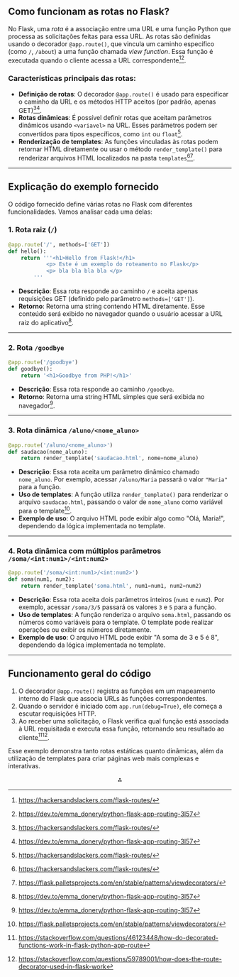 ## Como funcionam as rotas no Flask?

No Flask, uma *rota* é a associação entre uma URL e uma função Python que processa as solicitações feitas para essa URL. As rotas são definidas usando o decorador `@app.route()`, que vincula um caminho específico (como `/`, `/about`) a uma função chamada *view function*. Essa função é executada quando o cliente acessa a URL correspondente[^1][^2].

### Características principais das rotas:

- **Definição de rotas**: O decorador `@app.route()` é usado para especificar o caminho da URL e os métodos HTTP aceitos (por padrão, apenas GET)[^1][^2].
- **Rotas dinâmicas**: É possível definir rotas que aceitam parâmetros dinâmicos usando `<variavel>` na URL. Esses parâmetros podem ser convertidos para tipos específicos, como `int` ou `float`[^1].
- **Renderização de templates**: As funções vinculadas às rotas podem retornar HTML diretamente ou usar o método `render_template()` para renderizar arquivos HTML localizados na pasta `templates`[^1][^6].

---

## Explicação do exemplo fornecido

O código fornecido define várias rotas no Flask com diferentes funcionalidades. Vamos analisar cada uma delas:

### 1. **Rota raiz (`/`)**

```python
@app.route('/', methods=['GET'])
def hello():
    return '''<h1>Hello from Flask!</h1>
            <p> Este é um exemplo do roteamento no Flask</p>
            <p> bla bla bla bla </p>
        '''
```

- **Descrição**: Essa rota responde ao caminho `/` e aceita apenas requisições GET (definido pelo parâmetro `methods=['GET']`).
- **Retorno**: Retorna uma string contendo HTML diretamente. Esse conteúdo será exibido no navegador quando o usuário acessar a URL raiz do aplicativo[^2].

---

### 2. **Rota `/goodbye`**

```python
@app.route('/goodbye')
def goodbye():
    return '<h1>Goodbye from PHP!</h1>'
```

- **Descrição**: Essa rota responde ao caminho `/goodbye`.
- **Retorno**: Retorna uma string HTML simples que será exibida no navegador[^2].

---

### 3. **Rota dinâmica `/aluno/<nome_aluno>`**

```python
@app.route('/aluno/<nome_aluno>')
def saudacao(nome_aluno):
    return render_template('saudacao.html', nome=nome_aluno)
```

- **Descrição**: Essa rota aceita um parâmetro dinâmico chamado `nome_aluno`. Por exemplo, acessar `/aluno/Maria` passará o valor `"Maria"` para a função.
- **Uso de templates**: A função utiliza `render_template()` para renderizar o arquivo `saudacao.html`, passando o valor de `nome_aluno` como variável para o template[^6].
- **Exemplo de uso**: O arquivo HTML pode exibir algo como "Olá, Maria!", dependendo da lógica implementada no template.

---

### 4. **Rota dinâmica com múltiplos parâmetros `/soma/<int:num1>/<int:num2>`**

```python
@app.route('/soma/<int:num1>/<int:num2>')
def soma(num1, num2):
    return render_template('soma.html', num1=num1, num2=num2)
```

- **Descrição**: Essa rota aceita dois parâmetros inteiros (`num1` e `num2`). Por exemplo, acessar `/soma/3/5` passará os valores `3` e `5` para a função.
- **Uso de templates**: A função renderiza o arquivo `soma.html`, passando os números como variáveis para o template. O template pode realizar operações ou exibir os números diretamente.
- **Exemplo de uso**: O arquivo HTML pode exibir "A soma de 3 e 5 é 8", dependendo da lógica implementada no template.

---

## Funcionamento geral do código

1. O decorador `@app.route()` registra as funções em um mapeamento interno do Flask que associa URLs às funções correspondentes.
2. Quando o servidor é iniciado com `app.run(debug=True)`, ele começa a escutar requisições HTTP.
3. Ao receber uma solicitação, o Flask verifica qual função está associada à URL requisitada e executa essa função, retornando seu resultado ao cliente[^3][^5].

Esse exemplo demonstra tanto rotas estáticas quanto dinâmicas, além da utilização de templates para criar páginas web mais complexas e interativas.

<div style="text-align: center">⁂</div>

[^1]: https://hackersandslackers.com/flask-routes/

[^2]: https://dev.to/emma_donery/python-flask-app-routing-3l57

[^3]: https://stackoverflow.com/questions/46123448/how-do-decorated-functions-work-in-flask-python-app-route

[^4]: https://stackoverflow.com/questions/49915758/what-is-flask-route

[^5]: https://stackoverflow.com/questions/59789001/how-does-the-route-decorator-used-in-flask-work

[^6]: https://flask.palletsprojects.com/en/stable/patterns/viewdecorators/

[^7]: https://www.tutorialspoint.com/flask/flask_routing.htm

[^8]: https://www.youtube.com/watch?v=FkVQFkaSzlM

[^9]: https://flask.palletsprojects.com/en/stable/quickstart/

[^10]: https://www.turing.com/kb/build-flask-routes-in-python

[^11]: http://explore-flask.readthedocs.org/en/latest/views.html

[^12]: https://circleci.com/blog/authentication-decorators-flask/

[^13]: https://www.reddit.com/r/flask/comments/z4lv55/how_exactly_does_approute_tell_flask_about/

[^14]: https://www.youtube.com/watch?v=XTLg6TLfy7M

